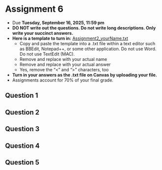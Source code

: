 # Assignment 6

- Due **Tuesday, September 16, 2025, 11:59 pm** 
- **DO NOT write out the questions. Do not write long descriptions. Only write your succinct answers.**
- **Here is a template to turn in:** [Assignment2_yourName.txt](https://github.com/jesshill/CSU-2025FA-DSCI-510-001_LINUX_as_a_computational_platform/blob/main/Home_Work/Assignment2_yourName.txt)
  - Copy and paste the template into a .txt file within a text editor such as BBEdit, Notepad++, or some other application. Do not use Word. Do not use TextEdit (MAC).
  - Remove <yourNameHere> and replace with your actual name
  - Remove <answerHere> and replace with your actual answer
  - Yes, remove the “<” and “>” characters, too
- **Turn in your answers as the .txt file on Canvas by uploading your file.**
- Assignments account for 70% of your final grade. 


## Question 1


## Question 2



## Question 3



## Question 4



## Question 5
